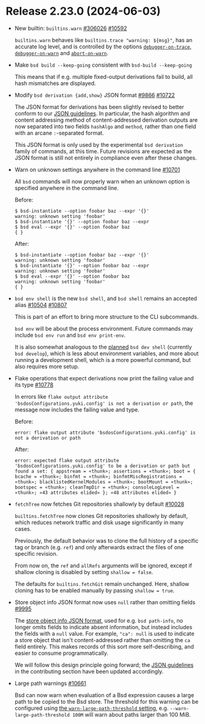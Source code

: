 # Release 2.23.0 (2024-06-03)

- New builtin: `builtins.warn` [#306026](https://github.com/BasedLinux/bsd/issues/306026) [#10592](https://github.com/BasedLinux/bsd/pull/10592)

  `builtins.warn` behaves like `builtins.trace "warning: ${msg}"`, has an accurate log level, and is controlled by the options
  [`debugger-on-trace`](@docroot@/command-ref/conf-file.md#conf-debugger-on-trace),
  [`debugger-on-warn`](@docroot@/command-ref/conf-file.md#conf-debugger-on-warn) and
  [`abort-on-warn`](@docroot@/command-ref/conf-file.md#conf-abort-on-warn).

- Make `bsd build --keep-going` consistent with `bsd-build --keep-going`

  This means that if e.g. multiple fixed-output derivations fail to
  build, all hash mismatches are displayed.

- Modify `bsd derivation {add,show}` JSON format [#9866](https://github.com/BasedLinux/bsd/issues/9866) [#10722](https://github.com/BasedLinux/bsd/pull/10722)

  The JSON format for derivations has been slightly revised to better conform to our [JSON guidelines](@docroot@/development/cli-guideline.md#returning-future-proof-json).
  In particular, the hash algorithm and content addressing method of content-addressed derivation outputs are now separated into two fields `hashAlgo` and `method`,
  rather than one field with an arcane `:`-separated format.

  This JSON format is only used by the experimental `bsd derivation` family of commands, at this time.
  Future revisions are expected as the JSON format is still not entirely in compliance even after these changes.

- Warn on unknown settings anywhere in the command line [#10701](https://github.com/BasedLinux/bsd/pull/10701)

  All `bsd` commands will now properly warn when an unknown option is specified anywhere in the command line.

  Before:

  ```console
  $ bsd-instantiate --option foobar baz --expr '{}'
  warning: unknown setting 'foobar'
  $ bsd-instantiate '{}' --option foobar baz --expr
  $ bsd eval --expr '{}' --option foobar baz
  { }
  ```

  After:

  ```console
  $ bsd-instantiate --option foobar baz --expr '{}'
  warning: unknown setting 'foobar'
  $ bsd-instantiate '{}' --option foobar baz --expr
  warning: unknown setting 'foobar'
  $ bsd eval --expr '{}' --option foobar baz
  warning: unknown setting 'foobar'
  { }
  ```

- `bsd env shell` is the new `bsd shell`, and `bsd shell` remains an accepted alias [#10504](https://github.com/BasedLinux/bsd/issues/10504) [#10807](https://github.com/BasedLinux/bsd/pull/10807)

  This is part of an effort to bring more structure to the CLI subcommands.

  `bsd env` will be about the process environment.
  Future commands may include `bsd env run` and `bsd env print-env`.

  It is also somewhat analogous to the [planned](https://github.com/BasedLinux/bsd/issues/10504) `bsd dev shell` (currently `bsd develop`), which is less about environment variables, and more about running a development shell, which is a more powerful command, but also requires more setup.

- Flake operations that expect derivations now print the failing value and its type [#10778](https://github.com/BasedLinux/bsd/pull/10778)

  In errors like `flake output attribute 'bsdosConfigurations.yuki.config' is not a derivation or path`, the message now includes the failing value and type.

  Before:

  ```
  error: flake output attribute 'bsdosConfigurations.yuki.config' is not a derivation or path
  ````

  After:

  ```
  error: expected flake output attribute 'bsdosConfigurations.yuki.config' to be a derivation or path but found a set: { appstream = «thunk»; assertions = «thunk»; boot = { bcache = «thunk»; binfmt = «thunk»; binfmtMiscRegistrations = «thunk»; blacklistedKernelModules = «thunk»; bootMount = «thunk»; bootspec = «thunk»; cleanTmpDir = «thunk»; consoleLogLevel = «thunk»; «43 attributes elided» }; «48 attributes elided» }
  ```

- `fetchTree` now fetches Git repositories shallowly by default [#10028](https://github.com/BasedLinux/bsd/pull/10028)

  `builtins.fetchTree` now clones Git repositories shallowly by default, which reduces network traffic and disk usage significantly in many cases.

  Previously, the default behavior was to clone the full history of a specific tag or branch (e.g. `ref`) and only afterwards extract the files of one specific revision.

  From now on, the `ref` and `allRefs` arguments will be ignored, except if shallow cloning is disabled by setting `shallow = false`.

  The defaults for `builtins.fetchGit` remain unchanged. Here, shallow cloning has to be enabled manually by passing `shallow = true`.

- Store object info JSON format now uses `null` rather than omitting fields [#9995](https://github.com/BasedLinux/bsd/pull/9995)

  The [store object info JSON format](@docroot@/protocols/json/store-object-info.md), used for e.g. `bsd path-info`, no longer omits fields to indicate absent information, but instead includes the fields with a `null` value.
  For example, `"ca": null` is used to indicate a store object that isn't content-addressed rather than omitting the `ca` field entirely.
  This makes records of this sort more self-describing, and easier to consume programmatically.

  We will follow this design principle going forward;
  the [JSON guidelines](@docroot@/development/json-guideline.md) in the contributing section have been updated accordingly.

- Large path warnings [#10661](https://github.com/BasedLinux/bsd/pull/10661)

  Bsd can now warn when evaluation of a Bsd expression causes a large
  path to be copied to the Bsd store. The threshold for this warning can
  be configured using [the `warn-large-path-threshold`
  setting](@docroot@/command-ref/conf-file.md#conf-warn-large-path-threshold),
  e.g. `--warn-large-path-threshold 100M` will warn about paths larger
  than 100 MiB.

